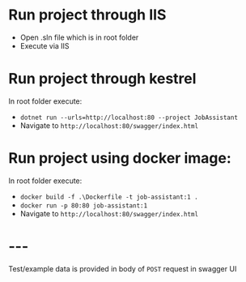 # Run project through IIS
- Open .sln file which is in root folder
- Execute via IIS

# Run project through kestrel
In root folder execute:
- `dotnet run --urls=http://localhost:80 --project JobAssistant`
- Navigate to `http://localhost:80/swagger/index.html`

# Run project using docker image:
In root folder execute:
- `docker build -f .\Dockerfile -t job-assistant:1 .`
- `docker run -p 80:80 job-assistant:1`
- Navigate to `http://localhost:80/swagger/index.html`


# ---
Test/example data is provided in body of `POST` request in swagger UI
